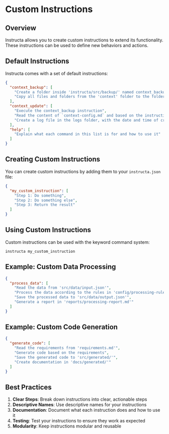 # Custom Instructions

## Overview

Instructa allows you to create custom instructions to extend its functionality. These instructions can be used to define new behaviors and actions.

## Default Instructions

Instructa comes with a set of default instructions:

```json
{
  "context_backup": [
    "Create a folder inside 'instructa/src/backup/' named context_backup_[current date in epoch format]",
    "Copy all files and folders from the 'context' folder to the folder created in the previous action to create a backup of the current context"
  ],
  "context_update": [
    "Execute the context_backup instruction",
    "Read the content of `context-config.md` and based on the instructions contained therein, analyze each file and its data located in `src/data/` to generate `.md` files within the `context/` folder. Each generated `.md` file must be modularized by subject or functionality, have a clear structure with titles and subtitles, contain only useful, detailed, and well-written information for consumption by LLM, and when including raw data or interpretations of graphs and the like, use ASCII to create the necessary forms, tables, and graphs for explanations",
    "Create a log file in the logs folder, with the date and time of creation in the name. Containing the names of files read to compose that context, the names of generated files, date and time of execution, as well as the prompts used in the process and the differences between the created context files and those from the last backup if it exists. (save the changed line number and example of before and after the change)"
  ],
  "help": [
    "Explain what each command in this list is for and how to use it"
  ]
}
```

## Creating Custom Instructions

You can create custom instructions by adding them to your `instructa.json` file:

```json
{
  "my_custom_instruction": [
    "Step 1: Do something",
    "Step 2: Do something else",
    "Step 3: Return the result"
  ]
}
```

## Using Custom Instructions

Custom instructions can be used with the keyword command system:

```
instructa my_custom_instruction
```

## Example: Custom Data Processing

```json
{
  "process_data": [
    "Read the data from 'src/data/input.json'",
    "Process the data according to the rules in 'config/processing-rules.json'",
    "Save the processed data to 'src/data/output.json'",
    "Generate a report in 'reports/processing-report.md'"
  ]
}
```

## Example: Custom Code Generation

```json
{
  "generate_code": [
    "Read the requirements from 'requirements.md'",
    "Generate code based on the requirements",
    "Save the generated code to 'src/generated/'",
    "Create documentation in 'docs/generated/'"
  ]
}
```

## Best Practices

1. **Clear Steps**: Break down instructions into clear, actionable steps
2. **Descriptive Names**: Use descriptive names for your instructions
3. **Documentation**: Document what each instruction does and how to use it
4. **Testing**: Test your instructions to ensure they work as expected
5. **Modularity**: Keep instructions modular and reusable 